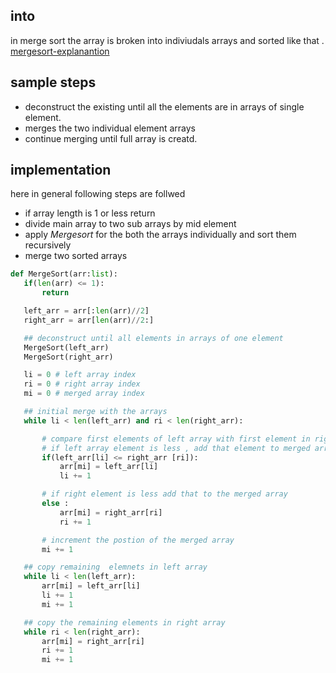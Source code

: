 ## into 

in merge sort the array is broken into indiviudals arrays and sorted like that . [mergesort-explanantion](https://www.youtube.com/watch?v=cVZMah9kEjI)

## sample steps 

 - deconstruct the existing until all the elements are in arrays of single element. 
 - merges the two individual element arrays 
 - continue merging until full array is creatd. 

 ## implementation 
 here in general following steps are follwed 

 - if array length is 1 or less return 
 - divide main array to two sub arrays by mid element
 - apply *Mergesort* for the both  the arrays individually and sort them recursively
 - merge two sorted arrays 

 ``` py
 def MergeSort(arr:list):
    if(len(arr) <= 1):
        return 

    left_arr = arr[:len(arr)//2]
    right_arr = arr[len(arr)//2:]

    ## deconstruct until all elements in arrays of one element 
    MergeSort(left_arr)
    MergeSort(right_arr)

    li = 0 # left array index
    ri = 0 # right array index
    mi = 0 # merged array index 

    ## initial merge with the arrays 
    while li < len(left_arr) and ri < len(right_arr):

        # compare first elements of left array with first element in right array 
        # if left array element is less , add that element to merged array
        if(left_arr[li] <= right_arr [ri]):
            arr[mi] = left_arr[li]
            li += 1

        # if right element is less add that to the merged array
        else :
            arr[mi] = right_arr[ri]
            ri += 1

        # increment the postion of the merged array
        mi += 1

    ## copy remaining  elemnets in left array
    while li < len(left_arr):
        arr[mi] = left_arr[li]
        li += 1
        mi += 1

    ## copy the remaining elements in right array
    while ri < len(right_arr):
        arr[mi] = right_arr[ri]
        ri += 1 
        mi += 1

```
  